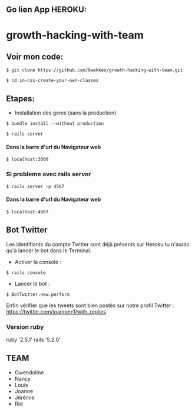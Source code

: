 ## Go lien App HEROKU:
# growth-hacking-with-team

## Voir mon code:
```
$ git clone https://github.com/Gwekkeo/growth-hacking-with-team.git
```
```
$ cd in-css-create-your-own-classes
```

## Etapes:
* Installation des gems (sans la production)

```
$ bundle install --without production
```
```
$ rails server
```

#### Dans la barre d'url du Navigateur web
```
$ localhost:3000
```

### Si probleme avec rails server
```
$ rails server -p 4567
```
#### Dans la barre d'url du Navigateur web
```
$ localhost:4567
```
## Bot Twitter 

Les identifiants du compte Twitter sont déjà présents sur Heroku tu n'auras qu'à lancer le bot dans le Terminal.

- Activer la console :
```
$ rails console
```
- Lancer le bot :
```
$ BotTwitter.new.perform
```
Enfin vérifier que les tweets sont bien postés sur notre profil Twitter :
https://twitter.com/joannerr1/with_replies

### Version ruby
ruby '2.5.1'
rails '5.2.0'

## TEAM
* Gwendoline
* Nancy
* Louis
* Joanne
* Jérémie
* Rid
